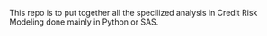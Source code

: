 This repo is to put together all the specilized analysis in Credit Risk Modeling done mainly in Python or SAS.
